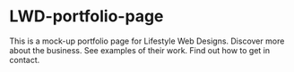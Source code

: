 # LWD-portfolio-page
This is a mock-up portfolio page for Lifestyle Web Designs. 
Discover more about the business.
See examples of their work.
Find out how to get in contact.
